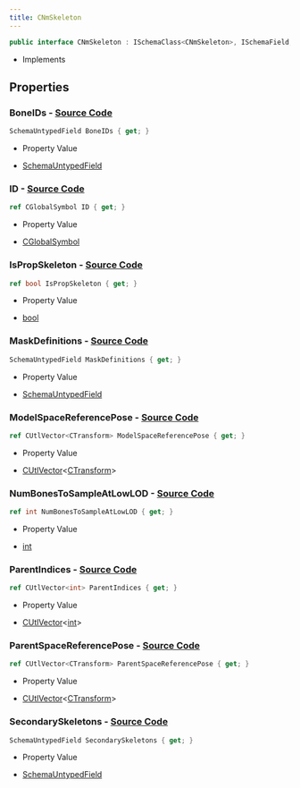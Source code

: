 ```yaml
---
title: CNmSkeleton
---
```


```csharp
public interface CNmSkeleton : ISchemaClass<CNmSkeleton>, ISchemaField, ISchemaClass, INativeHandle
```

- Implements

## Properties

### **BoneIDs** - [Source Code](https://github.com/swiftly-solution/swiftlys2/blob/main/managed/src/SwiftlyS2.Generated/Schemas/Interfaces/CNmSkeleton.cs#L19)

```csharp
SchemaUntypedField BoneIDs { get; }
```

- Property Value

- [SchemaUntypedField](/docs/api/shared/schemas/schemauntypedfield)

### **ID** - [Source Code](https://github.com/swiftly-solution/swiftlys2/blob/main/managed/src/SwiftlyS2.Generated/Schemas/Interfaces/CNmSkeleton.cs#L16)

```csharp
ref CGlobalSymbol ID { get; }
```

- Property Value

- [CGlobalSymbol](/docs/api/shared/natives/cglobalsymbol)

### **IsPropSkeleton** - [Source Code](https://github.com/swiftly-solution/swiftlys2/blob/main/managed/src/SwiftlyS2.Generated/Schemas/Interfaces/CNmSkeleton.cs#L35)

```csharp
ref bool IsPropSkeleton { get; }
```

- Property Value

- [bool](https://learn.microsoft.com/dotnet/api/system.boolean)

### **MaskDefinitions** - [Source Code](https://github.com/swiftly-solution/swiftlys2/blob/main/managed/src/SwiftlyS2.Generated/Schemas/Interfaces/CNmSkeleton.cs#L30)

```csharp
SchemaUntypedField MaskDefinitions { get; }
```

- Property Value

- [SchemaUntypedField](/docs/api/shared/schemas/schemauntypedfield)

### **ModelSpaceReferencePose** - [Source Code](https://github.com/swiftly-solution/swiftlys2/blob/main/managed/src/SwiftlyS2.Generated/Schemas/Interfaces/CNmSkeleton.cs#L25)

```csharp
ref CUtlVector<CTransform> ModelSpaceReferencePose { get; }
```

- Property Value

- [CUtlVector](/docs/api/-1)<[CTransform](/docs/api/shared/natives/ctransform)>

### **NumBonesToSampleAtLowLOD** - [Source Code](https://github.com/swiftly-solution/swiftlys2/blob/main/managed/src/SwiftlyS2.Generated/Schemas/Interfaces/CNmSkeleton.cs#L27)

```csharp
ref int NumBonesToSampleAtLowLOD { get; }
```

- Property Value

- [int](https://learn.microsoft.com/dotnet/api/system.int32)

### **ParentIndices** - [Source Code](https://github.com/swiftly-solution/swiftlys2/blob/main/managed/src/SwiftlyS2.Generated/Schemas/Interfaces/CNmSkeleton.cs#L21)

```csharp
ref CUtlVector<int> ParentIndices { get; }
```

- Property Value

- [CUtlVector](/docs/api/-1)<[int](https://learn.microsoft.com/dotnet/api/system.int32)>

### **ParentSpaceReferencePose** - [Source Code](https://github.com/swiftly-solution/swiftlys2/blob/main/managed/src/SwiftlyS2.Generated/Schemas/Interfaces/CNmSkeleton.cs#L23)

```csharp
ref CUtlVector<CTransform> ParentSpaceReferencePose { get; }
```

- Property Value

- [CUtlVector](/docs/api/-1)<[CTransform](/docs/api/shared/natives/ctransform)>

### **SecondarySkeletons** - [Source Code](https://github.com/swiftly-solution/swiftlys2/blob/main/managed/src/SwiftlyS2.Generated/Schemas/Interfaces/CNmSkeleton.cs#L33)

```csharp
SchemaUntypedField SecondarySkeletons { get; }
```

- Property Value

- [SchemaUntypedField](/docs/api/shared/schemas/schemauntypedfield)

